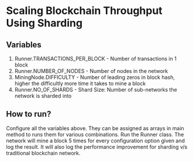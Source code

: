 # Scaling Blockchain Throughput Using Sharding

## Variables
1. Runner.TRANSACTIONS_PER_BLOCK - Number of transactions in 1 block
2. Runner.NUMBER_OF_NODES - Number of nodes in the network
3. MiningNode.DIFFICULTY - Number of leading zeros in block hash, higher the difficultly more time it takes to mine a block
4. Runner.NO_OF_SHARDS - Shard Size: Number of sub-networks the network is sharded into


## How to run?

Configure all the variables above. They can be assigned as arrays in main method to runs them for various combinations. Run the Runner class.
The network will mine a block 5 times for every configuration option given and log the result.
It will also log the performance improvement for sharding v/s traditional blockchain network.

